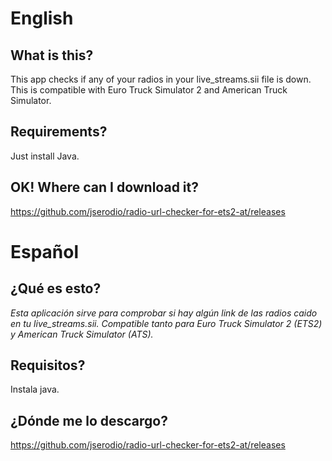 # English
## What is this?
This app checks if any of your radios in your live_streams.sii file is down. This is compatible with Euro Truck Simulator 2 and American Truck Simulator.
## Requirements?
Just install Java.
## OK! Where can I download it?
https://github.com/jserodio/radio-url-checker-for-ets2-at/releases

# Español
## ¿Qué es esto?
_Esta aplicación sirve para comprobar si hay algún link de las radios caido en tu live_streams.sii. Compatible tanto para Euro Truck Simulator 2 (ETS2) y American Truck Simulator (ATS)._
## Requisitos?
Instala java.
## ¿Dónde me lo descargo?
https://github.com/jserodio/radio-url-checker-for-ets2-at/releases
